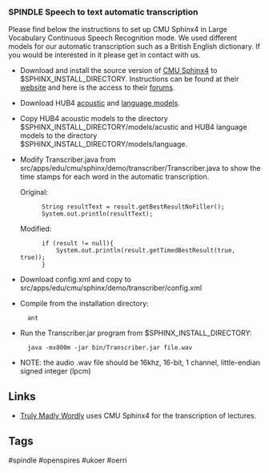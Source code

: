 ### SPINDLE Speech to text automatic transcription

Please find below the instructions to set up CMU Sphinx4 in Large Vocabulary Continuous Speech Recognition mode. We used different models for our automatic transcription such as a British English dictionary. If you would be interested in it please get in contact with us. 

- Download and install the source version of [CMU Sphinx4](http://sourceforge.net/projects/cmusphinx/files/sphinx4/1.0%20beta6/sphinx4-1.0beta6-src.zip/download) to $SPHINX_INSTALL_DIRECTORY. Instructions can be found at their [website](http://cmusphinx.sourceforge.net/wiki/sphinx4:howtobuildand_run_sphinx4) and here is the access to their [forums](http://cmusphinx.sourceforge.net/wiki/communicate/).
- Download HUB4 [acoustic](http://sourceforge.net/projects/cmusphinx/files/Acoustic%20and%20Language%20Models/US%20English%20HUB4%20Acoustic%20Model/) and [language models](http://sourceforge.net/projects/cmusphinx/files/Acoustic%20and%20Language%20Models/US%20English%20HUB4%20Language%20Model/).
- Copy HUB4 acoustic models to the directory $SPHINX_INSTALL_DIRECTORY/models/acustic and HUB4 language models to the directory $SPHINX_INSTALL_DIRECTORY/models/language. 
- Modify Transcriber.java from src/apps/edu/cmu/sphinx/demo/transcriber/Transcriber.java to show the time stamps for each word in the automatic transcription.

    Original:
    
            String resultText = result.getBestResultNoFiller();
            System.out.println(resultText);

    Modified:
    
            if (result != null){
                System.out.println(result.getTimedBestResult(true, true));
            }

- Download config.xml and copy to src/apps/edu/cmu/sphinx/demo/transcriber/config.xml
- Compile from the installation directory:

        ant 

- Run the Transcriber.jar program from $SPHINX_INSTALL_DIRECTORY:

        java -mx800m -jar bin/Transcriber.jar file.wav

- NOTE: the audio .wav file should be 16khz, 16-bit, 1 channel, little-endian signed integer (lpcm)


## Links 

- [Truly Madly Wordly](http://trulymadlywordly.blogspot.co.uk/2011/12/sphinx4-speech-recognition-results-for.html) uses CMU Sphinx4 for the transcription of lectures. 

## Tags

 #spindle #openspires #ukoer #oerri 

     

